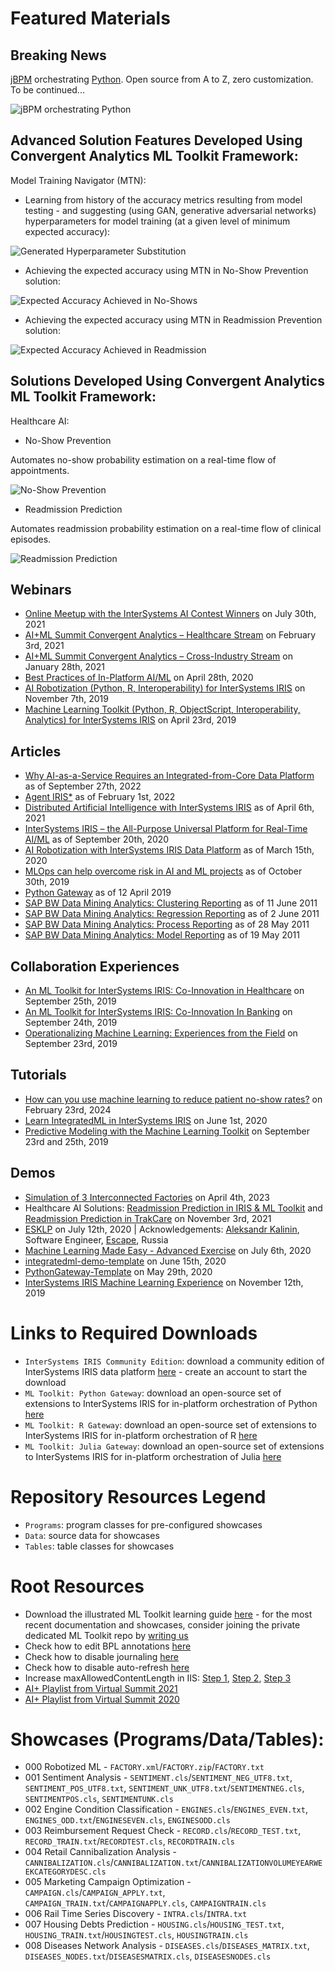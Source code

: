 # Featured Materials

## Breaking News

[jBPM](https://www.jbpm.org/) orchestrating [Python](https://pypi.org/project/jep/3.3.3/). Open source from A to Z, zero customization. To be continued...

![jBPM orchestrating Python](Cannibalization.png)

## Advanced Solution Features Developed Using Convergent Analytics ML Toolkit Framework:

Model Training Navigator (MTN):

- Learning from history of the accuracy metrics resulting from model testing - and suggesting (using GAN, generative adversarial networks) hyperparameters for model training (at a given level of minimum expected accuracy):

![Generated Hyperparameter Substitution](InterSystemsIRISModelTrainingNavigator.png)

- Achieving the expected accuracy using MTN in No-Show Prevention solution:

![Expected Accuracy Achieved in No-Shows](InterSystemsIRISModelTrainingNavigator1.png)

- Achieving the expected accuracy using MTN in Readmission Prevention solution:

![Expected Accuracy Achieved in Readmission](InterSystemsIRISModelTrainingNavigator2.png)

## Solutions Developed Using Convergent Analytics ML Toolkit Framework:

Healthcare AI:

- No-Show Prevention

Automates no-show probability estimation on a real-time flow of appointments.

![No-Show Prevention](Healthcare_AI_NOSHOWS_01.png)

- Readmission Prediction

Automates readmission probability estimation on a real-time flow of clinical episodes.

![Readmission Prediction](Healthcare_AI_READMISSION_01.png)

## Webinars

- [Online Meetup with the InterSystems AI Contest Winners](https://youtu.be/27vE9o9U3nM) on July 30th, 2021
- [AI+ML Summit Convergent Analytics – Healthcare Stream](https://youtu.be/yDRZwK3maeQ) on February 3rd, 2021
- [AI+ML Summit Convergent Analytics – Cross-Industry Stream](https://youtu.be/rRJ8_O4Y3gs) on January 28th, 2021
- [Best Practices of In-Platform AI/ML](https://youtu.be/N6tN48hCnE4) on April 28th, 2020
- [AI Robotization (Python, R, Interoperability) for InterSystems IRIS](https://youtu.be/-gyvCTBHh-0) on November 7th, 2019
- [Machine Learning Toolkit (Python, R, ObjectScript, Interoperability, Analytics) for InterSystems IRIS](https://youtu.be/z9O0F1ovBUY) on April 23rd, 2019

## Articles

- [Why AI-as-a-Service Requires an Integrated-from-Core Data Platform](https://www.linkedin.com/pulse/why-ai-as-a-service-requires-integrated-from-core-sergey-lukyanchikov/) as of September 27th, 2022
- [Agent IRIS*](https://www.linkedin.com/pulse/agent-iris-sergey-lukyanchikov/) as of February 1st, 2022
- [Distributed Artificial Intelligence with InterSystems IRIS](https://www.linkedin.com/pulse/distributed-artificial-intelligence-intersystems-iris-lukyanchikov/) as of April 6th, 2021
- [InterSystems IRIS – the All-Purpose Universal Platform for Real-Time AI/ML](https://www.linkedin.com/pulse/intersystems-iris-all-purpose-universal-platform-aiml-lukyanchikov/) as of September 20th, 2020
- [AI Robotization with InterSystems IRIS Data Platform](https://www.linkedin.com/pulse/ai-robotization-intersystems-iris-data-platform-sergey-lukyanchikov/) as of March 15th, 2020
- [MLOps can help overcome risk in AI and ML projects](https://dataconomy.com/2019/10/mlops-can-help-overcome-risk-in-ai-and-ml-projects/) as of October 30th, 2019
- [Python Gateway](https://community.intersystems.com/post/python-gateway-part-i-introduction) as of 12 April 2019
- [SAP BW Data Mining Analytics: Clustering Reporting](https://www.linkedin.com/pulse/sap-bw-data-mining-analytics-clustering-reporting-sergey-lukyanchikov) as of 11 June 2011
- [SAP BW Data Mining Analytics: Regression Reporting](https://www.linkedin.com/pulse/sap-bw-data-mining-analytics-regression-reporting-sergey-lukyanchikov) as of 2 June 2011
- [SAP BW Data Mining Analytics: Process Reporting](https://www.linkedin.com/pulse/sap-bw-data-mining-analytics-process-reporting-sergey-lukyanchikov) as of 28 May 2011
- [SAP BW Data Mining Analytics: Model Reporting](https://www.linkedin.com/pulse/sap-bw-data-mining-analytics-model-reporting-sergey-lukyanchikov) as of 19 May 2011

## Collaboration Experiences

- [An ML Toolkit for InterSystems IRIS: Co-Innovation in Healthcare](https://youtu.be/o0T0AgvxaNk) on September 25th, 2019
- [An ML Toolkit for InterSystems IRIS: Co-Innovation In Banking](https://youtu.be/pSMyKeuAZ80) on September 24th, 2019
- [Operationalizing Machine Learning: Experiences from the Field](https://youtu.be/8yN-rh5g21s) on September 23rd, 2019

## Tutorials

- [How can you use machine learning to reduce patient no-show rates?](https://youtu.be/rgrVylRuAXs) on February 23rd, 2024
- [Learn IntegratedML in InterSystems IRIS](https://learning.intersystems.com/course/view.php?id=1346&ssoPass=1) on June 1st, 2020
- [Predictive Modeling with the Machine Learning Toolkit](https://learning.intersystems.com/course/view.php?id=1182&ssoPass=1) on September 23rd and 25th, 2019

## Demos

- [Simulation of 3 Interconnected Factories](https://www.linkedin.com/posts/lukyanchikov_agent-simulation-dataplatform-activity-7048985400312262656-ZSpe?utm_source=share&utm_medium=member_desktop) on April 4th, 2023
- Healthcare AI Solutions: [Readmission Prediction in IRIS & ML Toolkit](Readmission_Prediction_IRIS_ML_Toolkit.mp4) and [Readmission Prediction in TrakCare](Readmission_Prediction_TrakCare.mov) on November 3rd, 2021
- [ESKLP](https://openexchange.intersystems.com/package/ESKLP) on July 12th, 2020 | Acknowledgements: [Aleksandr Kalinin](https://github.com/drakut), Software Engineer, [Escape](http://esc.ru/), Russia
- [Machine Learning Made Easy - Advanced Exercise](https://github.com/renesto/mlmept2020) on July 6th, 2020
- [integratedml-demo-template](https://openexchange.intersystems.com/package/integratedml-demo-template) on June 15th, 2020
- [PythonGateway-Template](https://openexchange.intersystems.com/package/PythonGateway-Template) on May 29th, 2020
- [InterSystems IRIS Machine Learning Experience](https://github.com/renesto/MLExperience2019) on November 12th, 2019

# Links to Required Downloads

- `InterSystems IRIS Community Edition`: download a community edition of InterSystems IRIS data platform [here](https://evaluation.intersystems.com) - create an account to start the download
- `ML Toolkit: Python Gateway`: download an open-source set of extensions to InterSystems IRIS for in-platform orchestration of Python [here](https://openexchange.intersystems.com/package/PythonGateway)
- `ML Toolkit: R Gateway`: download an open-source set of extensions to InterSystems IRIS for in-platform orchestration of R [here](https://openexchange.intersystems.com/package/RGateway)
- `ML Toolkit: Julia Gateway`: download an open-source set of extensions to InterSystems IRIS for in-platform orchestration of Julia [here](https://github.com/intersystems-community/JuliaGateway)

# Repository Resources Legend
- `Programs`: program classes for pre-configured showcases
- `Data`: source data for showcases
- `Tables`: table classes for showcases

# Root Resources

- Download the illustrated ML Toolkit learning guide [here](ML_Toolkit_Fundamentals_v05_2.pdf) - for the most recent documentation and showcases, consider joining the private dedicated ML Toolkit repo by [writing us](mailto:MLToolkit@intersystems.com)
- Check how to edit BPL annotations [here](Annotation_Button.md)
- Check how to disable journaling [here](Stop_Journaling.md)
- Check how to disable auto-refresh [here](Stop_AutoRefresh.md)
- Increase maxAllowedContentLength in IIS: [Step 1](maxAllowedContentLength01IIS.png), [Step 2](maxAllowedContentLength02IIS.png), [Step 3](maxAllowedContentLength03IIS.png)
- [AI+ Playlist from Virtual Summit 2021](https://github.com/intersystems-community/Convergent-Analytics/blob/master/AI%2B%20sessions%20at%20VS21%20v01.pdf)
- [AI+ Playlist from Virtual Summit 2020](https://github.com/intersystems-community/Convergent-Analytics/blob/master/AI%2B%20sessions%20at%20VS%20v05.pdf)

# Showcases (Programs/Data/Tables):

- 000 Robotized ML - `FACTORY.xml`/`FACTORY.zip`/`FACTORY.txt`
- 001 Sentiment Analysis - `SENTIMENT.cls`/`SENTIMENT_NEG_UTF8.txt`, `SENTIMENT_POS_UTF8.txt`, `SENTIMENT_UNK_UTF8.txt`/`SENTIMENTNEG.cls`, `SENTIMENTPOS.cls`, `SENTIMENTUNK.cls`
- 002 Engine Condition Classification - `ENGINES.cls`/`ENGINES_EVEN.txt`, `ENGINES_ODD.txt`/`ENGINESEVEN.cls`, `ENGINESODD.cls`
- 003 Reimbursement Request Check - `RECORD.cls`/`RECORD_TEST.txt`, `RECORD_TRAIN.txt`/`RECORDTEST.cls`, `RECORDTRAIN.cls`
- 004 Retail Cannibalization Analysis - `CANNIBALIZATION.cls`/`CANNIBALIZATION.txt`/`CANNIBALIZATIONVOLUMEYEARWEEKCATEGORYDESC.cls`
- 005 Marketing Campaign Optimization - `CAMPAIGN.cls`/`CAMPAIGN_APPLY.txt`, `CAMPAIGN_TRAIN.txt`/`CAMPAIGNAPPLY.cls`, `CAMPAIGNTRAIN.cls`
- 006 Rail Time Series Discovery - `INTRA.cls`/`INTRA.txt`
- 007 Housing Debts Prediction - `HOUSING.cls`/`HOUSING_TEST.txt`, `HOUSING_TRAIN.txt`/`HOUSINGTEST.cls`, `HOUSINGTRAIN.cls`
- 008 Diseases Network Analysis - `DISEASES.cls`/`DISEASES_MATRIX.txt`, `DISEASES_NODES.txt`/`DISEASESMATRIX.cls`, `DISEASESNODES.cls`